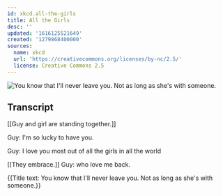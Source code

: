 ```yaml
---
id: xkcd.all-the-girls
title: All the Girls
desc: ''
updated: '1616125521649'
created: '1279868400000'
sources:
  name: xkcd
  url: 'https://creativecommons.org/licenses/by-nc/2.5/'
  license: Creative Commons 2.5
---
```

![You know that I'll never leave you. Not as long as she's with someone.](https://imgs.xkcd.com/comics/all_the_girls.png)

## Transcript
[[Guy and girl are standing together.]]

Guy: I'm so lucky to have you.

Guy: I love you most out of all the girls in all the world

[[They embrace.]]
Guy: who love me back.

{{Title text: You know that I'll never leave you. Not as long as she's with someone.}}
